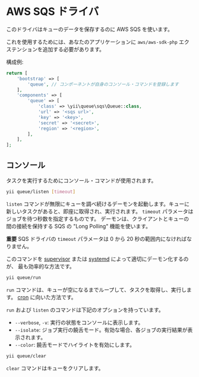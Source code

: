 AWS SQS ドライバ
================

このドライバはキューのデータを保存するのに AWS SQS を使います。

これを使用するためには、あなたのアプリケーションに `aws/aws-sdk-php` エクステンションを追加する必要があります。

構成例:

```php
return [
    'bootstrap' => [
        'queue', // コンポーネントが自身のコンソール・コマンドを登録します
    ],
    'components' => [
        'queue' => [
            'class' => \yii\queue\sqs\Queue::class,
            'url' => '<sqs url>',
            'key' => '<key>',
            'secret' => '<secret>',
            'region' => '<region>',
        ],
    ],
];
```

コンソール
----------

タスクを実行するためにコンソール・コマンドが使用されます。

```sh
yii queue/listen [timeout]
```

`listen` コマンドが無限にキューを調べ続けるデーモンを起動します。キューに新しいタスクがあると、即座に取得され、実行されます。
`timeout` パラメータはジョブを待つ秒数を指定するものです。
デーモンは、クライアントとキューの間の接続を保持する SQS の "Long Polling" 機能を使います。

**重要** SQS ドライバの `timeout` パラメータは 0 から 20 秒の範囲内になければなりません。

このコマンドを [supervisor](worker.md#supervisor) または [systemd](worker.md#systemd) によって適切にデーモン化するのが、
最も効率的な方法です。

```sh
yii queue/run
```

`run` コマンドは、キューが空になるまでループして、タスクを取得し、実行します。
[cron](worker.md#cron) に向いた方法です。

`run` および `listen` のコマンドは下記のオプションを持っています。

- `--verbose`, `-v`: 実行の状態をコンソールに表示します。
- `--isolate`: ジョブ実行の饒舌モード。有効な場合、各ジョブの実行結果が表示されます。
- `--color`: 饒舌モードでハイライトを有効にします。

```sh
yii queue/clear
```

`clear` コマンドはキューをクリアします。


